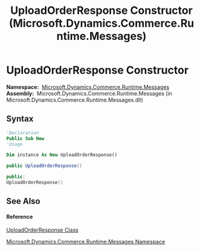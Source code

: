 ﻿---
title: UploadOrderResponse Constructor  (Microsoft.Dynamics.Commerce.Runtime.Messages)
TOCTitle: UploadOrderResponse Constructor
ms:assetid: M:Microsoft.Dynamics.Commerce.Runtime.Messages.UploadOrderResponse.#ctor
ms:mtpsurl: https://technet.microsoft.com/en-us/library/microsoft.dynamics.commerce.runtime.messages.uploadorderresponse.uploadorderresponse(v=AX.60)
ms:contentKeyID: 62207862
ms.date: 05/18/2015
mtps_version: v=AX.60
f1_keywords:
- Microsoft.Dynamics.Commerce.Runtime.Messages.UploadOrderResponse.#ctor
dev_langs:
- CSharp
- C++
- VB
---

# UploadOrderResponse Constructor

**Namespace:**  [Microsoft.Dynamics.Commerce.Runtime.Messages](microsoft-dynamics-commerce-runtime-messages-namespace.md)  
**Assembly:**  Microsoft.Dynamics.Commerce.Runtime.Messages (in Microsoft.Dynamics.Commerce.Runtime.Messages.dll)

## Syntax

``` vb
'Declaration
Public Sub New
'Usage

Dim instance As New UploadOrderResponse()
```

``` csharp
public UploadOrderResponse()
```

``` c++
public:
UploadOrderResponse()
```

## See Also

#### Reference

[UploadOrderResponse Class](uploadorderresponse-class-microsoft-dynamics-commerce-runtime-messages.md)

[Microsoft.Dynamics.Commerce.Runtime.Messages Namespace](microsoft-dynamics-commerce-runtime-messages-namespace.md)

